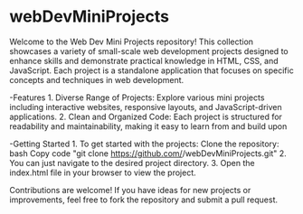 # webDevMiniProjects
Welcome to the Web Dev Mini Projects repository! This collection showcases a variety of small-scale web development projects designed to enhance skills and demonstrate practical knowledge in HTML, CSS, and JavaScript. Each project is a standalone application that focuses on specific concepts and techniques in web development.

  -Features
    1. Diverse Range of Projects: Explore various mini projects including interactive websites, responsive layouts, and JavaScript-driven applications.
    2. Clean and Organized Code: Each project is structured for readability and maintainability, making it easy to learn from and build upon

  -Getting Started
    1. To get started with the projects:
        Clone the repository:
                  bash Copy code "git clone https://github.com/<HARSH-MADHAVAN>/webDevMiniProjects.git"
    2. You can just navigate to the desired project directory.
    3. Open the index.html file in your browser to view the project.

    
Contributions are welcome! If you have ideas for new projects or improvements, feel free to fork the repository and submit a pull request.
